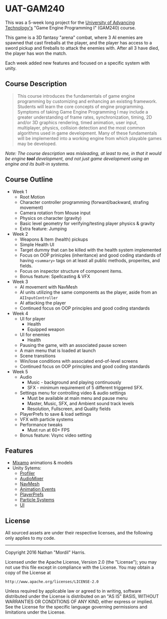 # UAT-GAM240

This was a 5-week long project for the [University of Advancing Technology's](http://www.uat.edu/) "Game Engine Programming I" (GAM240) course.

This game is a 3D fantasy "arena" combat, where 3 AI enemies are spawned that cast fireballs at the player, and the player has access to a sword pickup and fireballs to attack the enemies with. After all 3 have died, the player has won the match.

Each week added new features and focused on a specific system with unity.

## Course Description

> This course introduces the fundamentals of game engine programming by customizing and enhancing an existing framework. Students will learn the core concepts of engine programming. Symptoms of taking Game Engine Programming I may include a greater understanding of frame rates, synchronization, timing, 2D and/or 3D graphics rendering, timed animation, user input, multiplayer, physics, collision detection and the most common algorithms used in game development. Many of these fundamentals will be implemented into a working engine from which playable games may be developed.

*Note: The course description was misleading, at least to me, in that it would be engine __tool__ development, and not just game development using an engine and its built-in systems.*

## Course Outline

* Week 1
  * Root Motion
  * Character controller programming (forward/backward, strafing movement)
  * Camera rotation from Mouse input
  * Physics on character (gravity)
  * Basic level geometry for verifying/testing player physics & gravity
  * Extra feature: Jumping
* Week 2
  * Weapons & Item (health) pickups
  * Simple Health UI
  * Target dummy that can be killed with the health system implemented
  * Focus on OOP prinicples (inheritance) and good coding standards of having `<summary>` tags on at least all public methods, properites, and fields.
  * Focus on inspector structure of component items.
  * Bonus feature: Spellcasting & VFX
* Week 3
  * AI movement with NavMesh
  * AI units utilizing the same components as the player, aside from an `AIInputController`
  * AI attacking the player
  * Continued focus on OOP principles and good coding standards
* Week 4
  * UI for player
    * Health
    * Equipped weapon
  * UI for enemies
    * Health
  * Pausing the game, with an associated pause screen
  * A main menu that is loaded at launch
  * Scene transitions
  * Win/lose conditions with associated end-of-level screens
  * Continued focus on OOP principles and good coding standards
* Week 5
  * Audio
    * Music - background and playing continuously
    * SFX - minimum requirement of 5 different triggered SFX.
  * Settings menu for controlling video & audio settings
    * Must be available at main menu and pause menu
    * Master, Music, SFX, and Ambient sound track levels
    * Resolution, Fullscreen, and Quality fields
  * PlayerPrefs to save & load settings
  * VFX with particle systems
  * Performance tweaks
    * Must run at 60+ FPS
  * Bonus feature: Vsync video setting

## Features
* [Mixamo](https://www.mixamo.com/store/#/) animations & models
* Unity Sytems:
  * [Profiler](https://docs.unity3d.com/Manual/ProfilerWindow.html)
  * [AudioMixer](https://docs.unity3d.com/Manual/AudioMixer.html)
  * [NavMesh](https://docs.unity3d.com/Manual/nav-BuildingNavMesh.html)
  * [Animation Events](https://docs.unity3d.com/Manual/AnimationEventsOnImportedClips.html)
  * [PlayerPrefs](https://docs.unity3d.com/ScriptReference/PlayerPrefs.html)
  * [Particle Systems](https://docs.unity3d.com/ScriptReference/ParticleSystem.html)
  * [UI](https://docs.unity3d.com/Manual/UISystem.html)

## License

All sourced assets are under their respective licenses, and the following only applies to my code.

----

Copyright 2016 Nathan "Mordil" Harris.

Licensed under the Apache License, Version 2.0 (the "License");
you may not use this file except in compliance with the License.
You may obtain a copy of the License at

    http://www.apache.org/licenses/LICENSE-2.0

Unless required by applicable law or agreed to in writing, software
distributed under the License is distributed on an "AS IS" BASIS,
WITHOUT WARRANTIES OR CONDITIONS OF ANY KIND, either express or implied.
See the License for the specific language governing permissions and
limitations under the License.
